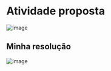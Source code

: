 # Atividade proposta
![image](https://user-images.githubusercontent.com/89542446/184050199-1fc0d599-6d88-4a0a-ae7b-e4424088878c.png)

## Minha resolução
![image](https://user-images.githubusercontent.com/89542446/184050545-e56a3766-dac0-4e9b-92e2-ce6a61cb1b80.png)


